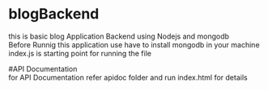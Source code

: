 # blogBackend
this is basic blog Application Backend using Nodejs and mongodb<br>
 Before Runnig this application use have to install mongodb in your machine<br>
 index.js is starting point for running the file<br>
 
 #API Documentation<br>
 for API Documentation refer apidoc folder and run index.html for details
 
